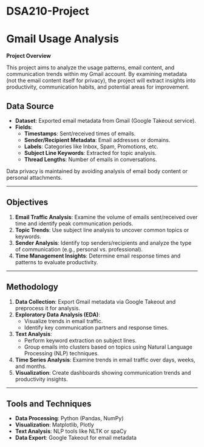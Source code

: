 # DSA210-Project


# Gmail Usage Analysis

**Project Overview**

This project aims to analyze the usage patterns, email content, and communication trends within my Gmail account. By examining metadata (not the email content itself for privacy), the project will extract insights into productivity, communication habits, and potential areas for improvement.

## Data Source

- **Dataset**: Exported email metadata from Gmail (Google Takeout service).
- **Fields**:
  - **Timestamps**: Sent/received times of emails.
  - **Sender/Recipient Metadata**: Email addresses or domains.
  - **Labels**: Categories like Inbox, Spam, Promotions, etc.
  - **Subject Line Keywords**: Extracted for topic analysis.
  - **Thread Lengths**: Number of emails in conversations.

Data privacy is maintained by avoiding analysis of email body content or personal attachments.

---

## Objectives

1. **Email Traffic Analysis**: Examine the volume of emails sent/received over time and identify peak communication periods.
2. **Topic Trends**: Use subject line analysis to uncover common topics or keywords.
3. **Sender Analysis**: Identify top senders/recipients and analyze the type of communication (e.g., personal vs. professional).
4. **Time Management Insights**: Determine email response times and patterns to evaluate productivity.

---

## Methodology

1. **Data Collection**: Export Gmail metadata via Google Takeout and preprocess it for analysis.
2. **Exploratory Data Analysis (EDA)**:
   - Visualize trends in email traffic.
   - Identify key communication partners and response times.
3. **Text Analysis**:
   - Perform keyword extraction on subject lines.
   - Group emails into clusters based on topics using Natural Language Processing (NLP) techniques.
4. **Time Series Analysis**: Examine trends in email traffic over days, weeks, and months.
5. **Visualization**: Create dashboards showing communication trends and productivity insights.

---

## Tools and Techniques

- **Data Processing**: Python (Pandas, NumPy)
- **Visualization**: Matplotlib, Plotly
- **Text Analysis**: NLP tools like NLTK or spaCy
- **Data Export**: Google Takeout for email metadata





